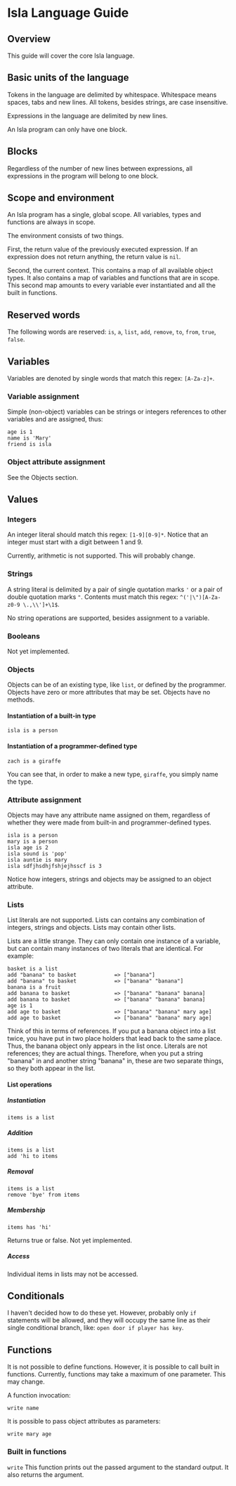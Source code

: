 # Isla Language Guide

## Overview

This guide will cover the core Isla language.

## Basic units of the language

Tokens in the language are delimited by whitespace.  Whitespace means spaces, tabs and new lines.  All tokens, besides strings, are case insensitive.

Expressions in the language are delimited by new lines.

An Isla program can only have one block.

## Blocks

Regardless of the number of new lines between expressions, all expressions in the program will belong to one block.

## Scope and environment

An Isla program has a single, global scope.  All variables, types and functions are always in scope.

The environment consists of two things.

First, the return value of the previously executed expression.  If an expression does not return anything, the return value is `nil`.

Second, the current context.  This contains a map of all available object types.  It also contains a map of variables and functions that are in scope.  This second map amounts to every variable ever instantiated and all the built in functions.

## Reserved words

The following words are reserved: `is`, `a`, `list`, `add`, `remove`, `to`, `from`, `true`, `false`.

## Variables

Variables are denoted by single words that match this regex: `[A-Za-z]+`.

### Variable assignment

Simple (non-object) variables can be strings or integers references to other variables and are assigned, thus:

    age is 1
    name is 'Mary'
    friend is isla

### Object attribute assignment

See the Objects section.

## Values

### Integers

An integer literal should match this regex: `[1-9][0-9]*`.  Notice that an integer must start with a digit between 1 and 9.

Currently, arithmetic is not supported.  This will probably change.

### Strings

A string literal is delimited by a pair of single quotation marks `'` or a pair of double quotation marks `"`.  Contents must match this regex: `^('|\")[A-Za-z0-9 \.,\\']+\1$`.

No string operations are supported, besides assignment to a variable.

### Booleans

Not yet implemented.

### Objects

Objects can be of an existing type, like `list`, or defined by the programmer.  Objects have zero or more attributes that may be set.  Objects have no methods.

#### Instantiation of a built-in type

    isla is a person

#### Instantiation of a programmer-defined type

    zach is a giraffe

You can see that, in order to make a new type, `giraffe`, you simply name the type.

### Attribute assignment

Objects may have any attribute name assigned on them, regardless of whether they were made from built-in and programmer-defined types.

    isla is a person
    mary is a person
    isla age is 2
    isla sound is 'pop'
    isla auntie is mary
    isla sdfjhsdhjfshjejhsscf is 3

Notice how integers, strings and objects may be assigned to an object attribute.

### Lists

List literals are not supported.  Lists can contains any combination of integers, strings and objects.  Lists may contain other lists.


Lists are a little strange.  They can only contain one instance of a variable, but can contain many instances of two literals that are identical.  For example:

    basket is a list
    add "banana" to basket            => ["banana"]
    add "banana" to basket            => ["banana" "banana"]
    banana is a fruit
    add banana to basket              => ["banana" "banana" banana]
    add banana to basket              => ["banana" "banana" banana]
    age is 1
    add age to basket                 => ["banana" "banana" mary age]
    add age to basket                 => ["banana" "banana" mary age]

Think of this in terms of references.  If you put a banana object into a list twice, you have put in two place holders that lead back to the same place.  Thus, the banana object only appears in the list once.  Literals are not references; they are actual things.  Therefore, when you put a string "banana" in and another string "banana" in, these are two separate things, so they both appear in the list.

#### List operations

##### Instantiation

    items is a list

##### Addition

    items is a list
    add 'hi to items

##### Removal

    items is a list
    remove 'bye' from items

##### Membership

    items has 'hi'

Returns true or false.  Not yet implemented.

##### Access

Individual items in lists may not be accessed.

## Conditionals

I haven't decided how to do these yet.  However, probably only `if` statements will be allowed, and they will occupy the same line as their single conditional branch, like: `open door if player has key`.

## Functions

It is not possible to define functions.  However, it is possible to call built in functions.  Currently, functions may take a maximum of one parameter.  This may change.

A function invocation:

    write name

It is possible to pass object attributes as parameters:

    write mary age

### Built in functions

`write` This function prints out the passed argument to the standard output.  It also returns the argument.
